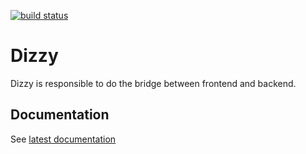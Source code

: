 [![build status][1]][2]

[1]: https://ci.appveyor.com/api/projects/status/github/unic/bob-dizzy?svg=true
[2]: https://ci.appveyor.com/project/team-unic/bob-dizzy

# Dizzy

Dizzy is responsible to do the bridge between frontend and backend.

## Documentation

See [latest documentation](https://unic.github.io/bob-dizzy)
